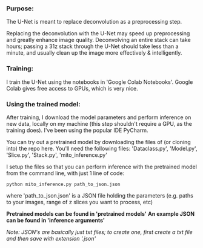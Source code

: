 ### Purpose:
The U-Net is meant to replace deconvolution as a preprocessing step. 

Replacing the deconvolution with the U-Net may speed up preprocessing and greatly enhance image quality. Deconvolving an entire stack can take hours; passing a 31z stack through the U-Net should take less than a minute, and usually clean up the image more effectively & intelligently.

### Training:
I train the U-Net using the notebooks in 'Google Colab Notebooks'. Google Colab gives free access to GPUs, which is very nice.

### Using the trained model:
After training, I download the model parameters and perform inference on new data, locally on my machine (this step shouldn't require a GPU, as the training does). I've been using the popular IDE PyCharm.

You can try out a pretrained model by downloading the files of (or cloning into) the repo here. 
You'll need the following files: 'Dataclass.py', 'Model.py', 'Slice.py', 'Stack.py', 'mito_inference.py'

I setup the files so that you can perform inference with the pretrained model from the command line, with just 1 line of code:

```
python mito_inference.py path_to_json.json
```

where 'path_to_json.json' is a JSON file holding the parameters (e.g. paths to your images, range of z slices you want to process, etc)

__Pretrained models can be found in 'pretrained models'__
__An example JSON can be found in 'inference arguments'__

_Note: JSON's are basically just txt files; to create one, first create a txt file and then save with extension '.json'_
